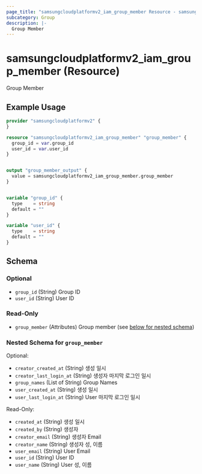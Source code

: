 ```yaml
---
page_title: "samsungcloudplatformv2_iam_group_member Resource - samsungcloudplatformv2"
subcategory: Group
description: |-
  Group Member
---
```


# samsungcloudplatformv2_iam_group_member (Resource)

Group Member

## Example Usage

```terraform
provider "samsungcloudplatformv2" {
}

resource "samsungcloudplatformv2_iam_group_member" "group_member" {
  group_id = var.group_id
  user_id = var.user_id
}


output "group_member_output" {
  value = samsungcloudplatformv2_iam_group_member.group_member
}


variable "group_id" {
  type    = string
  default = ""
}

variable "user_id" {
  type    = string
  default = ""
}
```

<!-- schema generated by tfplugindocs -->
## Schema

### Optional

- `group_id` (String) Group ID
- `user_id` (String) User ID

### Read-Only

- `group_member` (Attributes) Group member (see [below for nested schema](#nestedatt--group_member))

<a id="nestedatt--group_member"></a>
### Nested Schema for `group_member`

Optional:

- `creator_created_at` (String) 생성 일시
- `creator_last_login_at` (String) 생성자 마지막 로그인 일시
- `group_names` (List of String) Group Names
- `user_created_at` (String) 생성 일시
- `user_last_login_at` (String) User 마지막 로그인 일시

Read-Only:

- `created_at` (String) 생성 일시
- `created_by` (String) 생성자
- `creator_email` (String) 생성자 Email
- `creator_name` (String) 생성자 성, 이름
- `user_email` (String) User Email
- `user_id` (String) User ID
- `user_name` (String) User 성, 이름